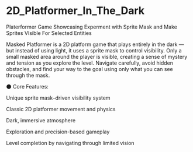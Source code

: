 # 2D_Platformer_In_The_Dark
Platerformer Game Showcasing Experment with Sprite Mask and Make Sprites VIsible For Selected Entities

Masked Platformer is a 2D platform game that plays entirely in the dark — but instead of using light, it uses a sprite mask to control visibility.
Only a small masked area around the player is visible, creating a sense of mystery and tension as you explore the level.
Navigate carefully, avoid hidden obstacles, and find your way to the goal using only what you can see through the mask.

🌑 Core Features:

Unique sprite mask–driven visibility system

Classic 2D platformer movement and physics

Dark, immersive atmosphere

Exploration and precision-based gameplay

Level completion by navigating through limited vision
